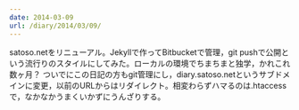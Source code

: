 ```yaml
---
date: 2014-03-09
url: /diary/2014/03/09/
---
```


satoso.netをリニューアル。Jekyllで作ってBitbucketで管理，git pushで公開という流行りのスタイルにしてみた。ローカルの環境でちまちまと独学，かれこれ数ヶ月？ ついでにこの日記の方もgit管理にし，diary.satoso.netというサブドメインに変更，以前のURLからはリダイレクト。相変わらずハマるのは.htaccessで，なかなかうまくいかずにうんざりする。